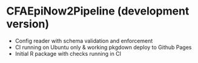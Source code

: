 # CFAEpiNow2Pipeline (development version)

* Config reader with schema validation and enforcement
* CI running on Ubuntu only & working pkgdown deploy to Github Pages
* Initial R package with checks running in CI

